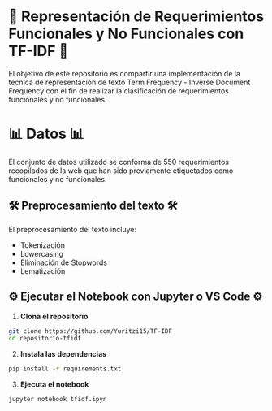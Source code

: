 # 🎯 Representación de Requerimientos Funcionales y No Funcionales con TF-IDF 🎯
El objetivo de este repositorio es compartir una implementación de la técnica de representación de texto Term Frequency - Inverse Document Frequency con el fin de realizar la clasificación de requerimientos funcionales y no funcionales.

# 📊 Datos 📊
El conjunto de datos utilizado se conforma de 550 requerimientos recopilados de la web que han sido previamente etiquetados como funcionales y no funcionales.

## 🛠️ Preprocesamiento del texto 🛠️

El preprocesamiento del texto incluye: 
- Tokenización
- Lowercasing 
- Eliminación de Stopwords 
- Lematización 

## ⚙️ Ejecutar el Notebook con Jupyter o VS Code ⚙️
1. **Clona el repositorio** 
 ```bash
 git clone https://github.com/Yuritzi15/TF-IDF
 cd repositorio-tfidf
```


2. **Instala las dependencias**
 ```bash
 pip install -r requirements.txt
```

3. **Ejecuta el notebook**
 ```bash
 jupyter notebook tfidf.ipyn
 ```
